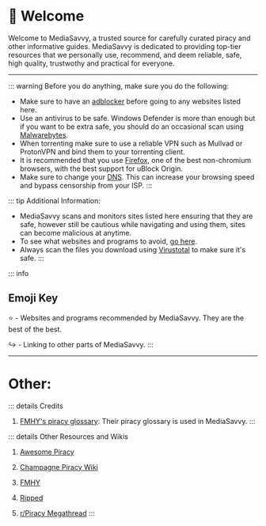 # 👋 Welcome 

Welcome to MediaSavvy, a trusted source for carefully curated piracy and other informative guides. MediaSavvy is dedicated to providing top-tier resources that we personally use, recommend, and deem reliable, safe, high quality, trustwothy and practical for everyone. 

---

::: warning Before you do anything, make sure you do the following:

- Make sure to have an [adblocker](https://mediasavvy.pages.dev/Wiki/Adblocking/) before going to any websites listed here.
- Use an antivirus to be safe. Windows Defender is more than enough but if you want to be extra safe, you should do an occasional scan using [Malwarebytes](https://www.malwarebytes.com/mwb-download/thankyou).
- When torrenting make sure to use a reliable VPN such as Mullvad or ProtonVPN and bind them to your torrenting client.
- It is recommended that you use [Firefox](https://firefox.com), one of the best non-chromium browsers, with the best support for uBlock Origin. 
- Make sure to change your [DNS](https://www.privacyguides.org/en/dns/).  This can increase your browsing speed and bypass censorship from your ISP.
:::

::: tip Additional Information:
- MediaSavvy scans and monitors sites listed here ensuring that they are safe, however still be cautious while navigating and using them, sites can become malicious at anytime.
- To see what websites and programs to avoid, [go here](https://mediasavvy.pages.dev/Wiki/UnsafeSites).
- Always scan the files you download using [Virustotal](https://www.virustotal.com) to make sure it's safe.
:::

::: info

## Emoji Key

⭐ - Websites and programs recommended by MediaSavvy. They are the best of the best.

↪️ - Linking to other parts of MediaSavvy.
:::

---

# Other:

::: details Credits
1. [FMHY's piracy glossary](https://rentry.org/the-piracy-glossary): Their piracy glossary is used in MediaSavvy.
:::

::: details Other Resources and Wikis 
1. [Awesome Piracy](https://shakil-shahadat.github.io/awesome-piracy/)

2. [Champagne Piracy Wiki](https://champagne.pages.dev/)

3. [FMHY](https://fmhy.pages.dev/)

4. [Ripped](https://ripped.guide/)

5. [r/Piracy Megathread](https://rentry.co/megathread)
:::



